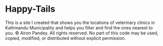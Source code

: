 # Happy-Tails
This is a site I created that shows you the locations of veterinary clinics in Kathmandu Municipality and helps you filter and find the ones nearest to you. © Airon Pandey. All rights reserved. No part of this code may be used, copied, modified, or distributed without explicit permission.
